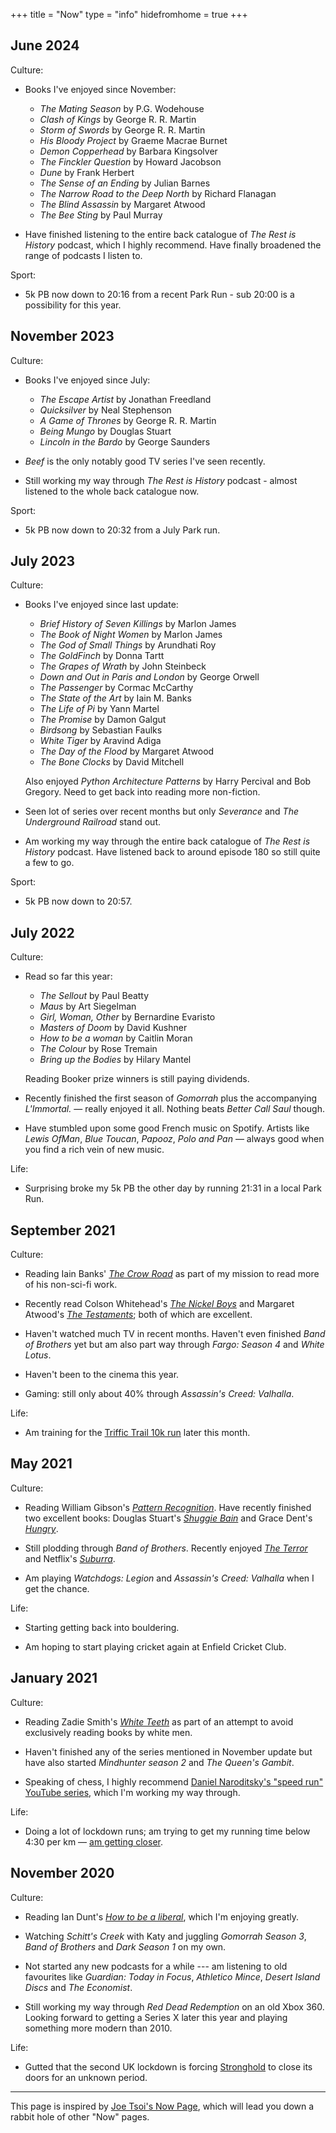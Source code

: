 +++
title = "Now"
type = "info"
hidefromhome = true
+++

## June 2024

Culture:

<!-- Books -->

- Books I've enjoyed since November:

  - _The Mating Season_ by P.G. Wodehouse
  - _Clash of Kings_ by George R. R. Martin
  - _Storm of Swords_ by George R. R. Martin
  - _His Bloody Project_ by Graeme Macrae Burnet
  - _Demon Copperhead_ by Barbara Kingsolver
  - _The Finckler Question_ by Howard Jacobson
  - _Dune_ by Frank Herbert
  - _The Sense of an Ending_ by Julian Barnes
  - _The Narrow Road to the Deep North_ by Richard Flanagan
  - _The Blind Assassin_ by Margaret Atwood
  - _The Bee Sting_ by Paul Murray

<!-- Film -->

<!-- TV -->

<!-- Podcasts -->

- Have finished listening to the entire back catalogue of _The Rest is History_
  podcast, which I highly recommend. Have finally broadened the range of
  podcasts I listen to.

Sport:

- 5k PB now down to 20:16 from a recent Park Run - sub 20:00 is a possibility
  for this year.

## November 2023

Culture:

- Books I've enjoyed since July:

  - _The Escape Artist_ by Jonathan Freedland
  - _Quicksilver_ by Neal Stephenson
  - _A Game of Thrones_ by George R. R. Martin
  - _Being Mungo_ by Douglas Stuart
  - _Lincoln in the Bardo_ by George Saunders

- _Beef_ is the only notably good TV series I've seen recently.

- Still working my way through _The Rest is History_ podcast - almost listened
  to the whole back catalogue now.

Sport:

- 5k PB now down to 20:32 from a July Park run.

## July 2023

Culture:

- Books I've enjoyed since last update:

  - _Brief History of Seven Killings_ by Marlon James
  - _The Book of Night Women_ by Marlon James
  - _The God of Small Things_ by Arundhati Roy
  - _The GoldFinch_ by Donna Tartt
  - _The Grapes of Wrath_ by John Steinbeck
  - _Down and Out in Paris and London_ by George Orwell
  - _The Passenger_ by Cormac McCarthy
  - _The State of the Art_ by Iain M. Banks
  - _The Life of Pi_ by Yann Martel
  - _The Promise_ by Damon Galgut
  - _Birdsong_ by Sebastian Faulks
  - _White Tiger_ by Aravind Adiga
  - _The Day of the Flood_ by Margaret Atwood
  - _The Bone Clocks_ by David Mitchell

  Also enjoyed _Python Architecture Patterns_ by Harry Percival and Bob Gregory.
  Need to get back into reading more non-fiction.

- Seen lot of series over recent months but only _Severance_ and _The
  Underground Railroad_ stand out.

- Am working my way through the entire back catalogue of _The Rest is History_
  podcast. Have listened back to around episode 180 so still quite a few to go.

Sport:

- 5k PB now down to 20:57.

## July 2022

Culture:

- Read so far this year:

  - _The Sellout_ by Paul Beatty
  - _Maus_ by Art Siegelman
  - _Girl, Woman, Other_ by Bernardine Evaristo
  - _Masters of Doom_ by David Kushner
  - _How to be a woman_ by Caitlin Moran
  - _The Colour_ by Rose Tremain
  - _Bring up the Bodies_ by Hilary Mantel

  Reading Booker prize winners is still paying dividends.

- Recently finished the first season of _Gomorrah_ plus the accompanying
  _L'Immortal._ — really enjoyed it all. Nothing beats _Better Call Saul_
  though.

- Have stumbled upon some good French music on Spotify. Artists like _Lewis
  OfMan_, _Blue Toucan_, _Papooz_, _Polo and Pan_ — always good when you find a
  rich vein of new music.

Life:

- Surprising broke my 5k PB the other day by running 21:31 in a local Park Run.

## September 2021

Culture:

- Reading Iain Banks' [_The Crow Road_](https://www.librarything.com/work/40571)
  as part of my mission to read more of his non-sci-fi work.

- Recently read Colson Whitehead's
  [_The Nickel Boys_](https://www.librarything.com/work/22589660) and Margaret
  Atwood's [_The Testaments_](https://www.librarything.com/work/22568688); both
  of which are excellent.

- Haven't watched much TV in recent months. Haven't even finished _Band of
  Brothers_ yet but am also part way through _Fargo: Season 4_ and _White
  Lotus_.

- Haven't been to the cinema this year.

- Gaming: still only about 40% through _Assassin's Creed: Valhalla_.

Life:

- Am training for the [Triffic Trail 10k run](https://www.triffictrail.com/)
  later this month.

## May 2021

Culture:

- Reading William Gibson's
  [_Pattern Recognition_](https://www.librarything.com/work/610). Have recently
  finished two excellent books: Douglas Stuart's
  [_Shuggie Bain_](https://www.librarything.com/work/23737379) and Grace Dent's
  [_Hungry_](https://www.librarything.com/work/25666405).

- Still plodding through _Band of Brothers_. Recently enjoyed
  [_The Terror_](https://www.bbc.co.uk/iplayer/episodes/p0954ks6/the-terror) and
  Netflix's [_Suburra_](https://www.netflix.com/gb/title/80081537).

- Am playing _Watchdogs: Legion_ and _Assassin's Creed: Valhalla_ when I get the
  chance.

Life:

- Starting getting back into bouldering.

- Am hoping to start playing cricket again at Enfield Cricket Club.

## January 2021

Culture:

- Reading Zadie Smith's [_White Teeth_](http://www.librarything.com/work/5183)
  as part of an attempt to avoid exclusively reading books by white men.

- Haven't finished any of the series mentioned in November update but have also
  started _Mindhunter season 2_ and _The Queen's Gambit_.

- Speaking of chess, I highly recommend
  [Daniel Naroditsky's "speed run" YouTube series](https://www.youtube.com/watch?v=Ytkf3qZTj74&list=PLT1F2nOxLHOcmi_qi1BbY6axf5xLFEcit&ab_channel=DanielNaroditsky),
  which I'm working my way through.

Life:

- Doing a lot of lockdown runs; am trying to get my running time below 4:30 per
  km — [am getting closer](https://www.strava.com/athletes/31709197).

## November 2020

Culture:

- Reading Ian Dunt's
  [_How to be a liberal_](https://www.canburypress.com/products/how-to-be-a-liberal-by-ian-dunt-hardback-isbn9781912454419),
  which I'm enjoying greatly.

- Watching _Schitt's Creek_ with Katy and juggling _Gomorrah Season 3_, _Band of
  Brothers_ and _Dark Season 1_ on my own.

- Not started any new podcasts for a while --- am listening to old favourites
  like _Guardian: Today in Focus_, _Athletico Mince_, _Desert Island Discs_ and
  _The Economist_.

- Still working my way through _Red Dead Redemption_ on an old Xbox 360. Looking
  forward to getting a Series X later this year and playing something more
  modern than 2010.

Life:

- Gutted that the second UK lockdown is forcing
  [Stronghold](https://www.thestrongholduk.com/) to close its doors for an
  unknown period.

---

This page is inspired by [Joe Tsoi's Now Page](https://joetsoi.github.io/now/),
which will lead you down a rabbit hole of other "Now" pages.
